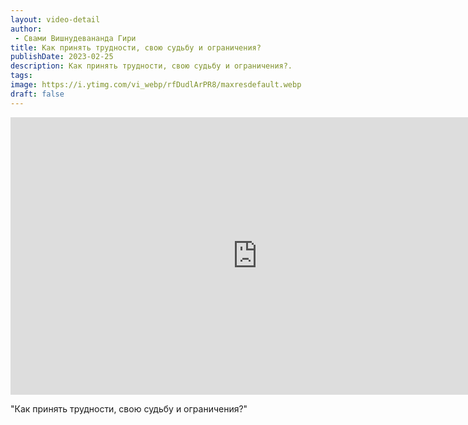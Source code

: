 ```yaml
---
layout: video-detail
author:
 - Свами Вишнудевананда Гири
title: Как принять трудности, свою судьбу и ограничения?
publishDate: 2023-02-25
description: Как принять трудности, свою судьбу и ограничения?. 
tags: 
image: https://i.ytimg.com/vi_webp/rfDudlArPR8/maxresdefault.webp
draft: false
---
```


<iframe width="790" height="444" src="https://www.youtube.com/embed/rfDudlArPR8" frameborder="0" allowfullscreen=""></iframe> 

  "Как принять трудности, свою судьбу и ограничения?"

  

 